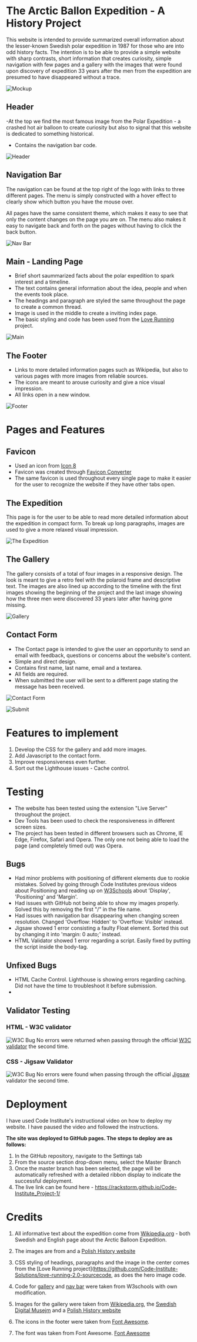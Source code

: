 # The Arctic Ballon Expedition - A History Project

This website is intended to provide summarized overall information about the lesser-known Swedish polar expedition in 1987 for those who are into odd history facts. The intention is to be able to provide a simple website with sharp contrasts, short information that creates curiosity, simple navigation with few pages and a gallery with the images that were found upon discovery of expedition 33 years after the men from the expedition are presumed to have disappeared without a trace.

![Mockup](docs/readme_images/mockupp.png)

## Header

-At the top we find the most famous image from the Polar Expedition - a crashed hot air balloon to create curiosity but also to signal that this website is dedicated to something historical.

- Contains the navigation bar code.

![Header](docs/readme_images/header.png)

## Navigation Bar

The navigation can be found at the top right of the logo with links to three different pages. The menu is simply constructed with a hover effect to clearly show which button you have the mouse over.

All pages have the same consistent theme, which makes it easy to see that only the content changes on the page you are on. The menu also makes it easy to navigate back and forth on the pages without having to click the back button.

![Nav Bar](docs/readme_images/navbar.png)

## Main - Landing Page

- Brief short saummarized facts about the polar expedition to spark interest and a timeline.
- The text contains general information about the idea, people and when the events took place.
- The headings and paragraph are styled the same throughout the page to create a common thread.
- Image is used in the middle to create a inviting index page.
- The basic styling and code has been used from the [Love Running](https://github.com/Code-Institute-Solutions/love-running-2.0-sourcecode/tree/main/04-creating-the-club-ethos/05-club-ethos-icons) project.

![Main](docs/readme_images/landingpage.png)

## The Footer

- Links to more detailed information pages such as Wikipedia, but also to various pages with more images from reliable sources.
- The icons are meant to arouse curiosity and give a nice visual impression.
- All links open in a new window.

![Footer](docs/readme_images/footer.png)

# Pages and Features

## Favicon

- Used an icon from [Icon 8](https://icons8.com/icons)
- Favicon was created through [Favicon Converter](https://favicon.io/favicon-converter/)
- The same favicon is used throughout every single page to make it easier for the user to recognize the website if they have other tabs open.

## The Expedition

This page is for the user to be able to read more detailed information about the expedition in compact form. To break up long paragraphs, images are used to give a more relaxed visual impression.

![The Expedition](docs/readme_images/story.png)

## The Gallery

The gallery consists of a total of four images in a responsive design. The look is meant to give a retro feel with the polaroid frame and descriptive text. The images are also lined up according to the timeline with the first images showing the beginning of the project and the last image showing how the three men were discovered 33 years later after having gone missing.

![Gallery](docs/readme_images/gallery.png)

## Contact Form

- The Contact page is intended to give the user an opportunity to send an email with feedback, questions or concerns about the website's content.
- Simple and direct design.
- Contains first name, last name, email and a textarea.
- All fields are required.
- When submitted the user will be sent to a different page stating the message has been received.

![Contact Form](docs/readme_images/contact.png)

![Submit](docs/readme_images/submit.png)

# Features to implement

1. Develop the CSS for the gallery and add more images.
2. Add Javascript to the contact form.
3. Improve responsiveness even further.
4. Sort out the Lighthouse issues - Cache control.

# Testing

- The website has been tested using the extension "Live Server" throughout the project.
- Dev Tools has been used to check the responsiveness in different screen sizes.
- The project has been tested in different browsers such as Chrome, IE Edge, Firefox, Safari and Opera. The only one not being able to load the page (and completely timed out) was Opera.

## Bugs

- Had minor problems with positioning of different elements due to rookie mistakes. Solved by going through Code Institutes previous videos about Positioning and reading up on [W3Schools](https://w3schools.com) about 'Display', 'Positioning' and 'Margin'.
- Had issues with GitHub not being able to show my images properly. Solved this by removing the first "/" in the file name.
- Had issues with navigation bar disappearing when changing screen resolution. Changed 'Overflow: Hidden' to 'Overflow: Visible' instead.
- Jigsaw showed 1 error consisting a faulty Float element. Sorted this out by changing it into 'margin: 0 auto;' instead.
- HTML Validator showed 1 error regarding a script. Easily fixed by putting the script inside the body-tag.

## Unfixed Bugs

- HTML Cache Control. Lighthouse is showing errors regarding caching. Did not have the time to troubleshoot it before submission.
-

## Validator Testing

### HTML - W3C validator

![W3C Bug](docs/testing/W3Validator_fixed.png)
No errors were returned when passing through the official [W3C validator](https://validator.w3.org/nu/?doc=https%3A%2F%2Frackstorm.github.io%2FCode-Institute_Project-1%2F) the second time.

### CSS - Jigsaw Validator

![W3C Bug](docs/testing/CSS_fixed.png)
No errors were found when passing through the official [Jigsaw](https://jigsaw.w3.org/css-validator/validator?uri=https%3A%2F%2Frackstorm.github.io%2FCode-Institute_Project-1%2F&profile=css3svg&usermedium=all&warning=1&vextwarning=&lang=en) validator the second time.

# Deployment

I have used Code Institute's instructional video on how to deploy my website. I have paused the video and followed the instructions.

**The site was deployed to GitHub pages. The steps to deploy are as follows:**

1. In the GitHub repository, navigate to the Settings tab
2. From the source section drop-down menu, select the Master Branch
3. Once the master branch has been selected, the page will be automatically refreshed with a detailed ribbon display to indicate the successful deployment.
4. The live link can be found here - https://rackstorm.github.io/Code-Institute_Project-1/

# Credits

1. All informative text about the expedition come from [Wikipedia.org](https://en.wikipedia.org/wiki/Andr%C3%A9e%27s_Arctic_balloon_expedition) - both Swedish and English page about the Arctic Balloon Expedition.
2. The images are from and a [Polish History website](https://web.archive.org/web/20070930154931/http://www.zwoje-scrolls.com/zwoje41/text08p.htm)

3. CSS styling of headings, paragraphs and the image in the center comes from the [Love Running project](https://github.com/Code-Institute-Solutions/love-running-2.0-sourcecode, as does the hero image code.

4. Code for [gallery](https://www.w3schools.com/css/css_image_gallery.asp) and [nav bar](https://www.w3schools.com/css/css_navbar.asp) were taken from W3schools with own modification.

5. Images for the gallery were taken from [Wikipedia.org](https://en.wikipedia.org/wiki/Andr%C3%A9e%27s_Arctic_balloon_expedition), the [Swedish Digital Musejm](https://digitaltmuseum.se/) and a [Polish History website](https://web.archive.org/web/20070930154931/http://www.zwoje-scrolls.com/zwoje41/text08p.htm)

6. The icons in the footer were taken from [Font Awesome](https://fontawesome.com).
7. The font was taken from Font Awesome. [Font Awesome](https://fontawesome.com)

